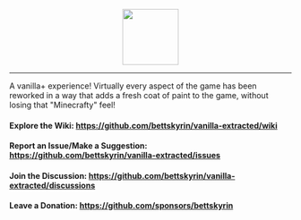 <p align = "center"><img src = "https://i.imgur.com/XLpu2CK.png" height = "100"/></p>

***

A vanilla+ experience! Virtually every aspect of the game has been reworked in a way that adds a fresh coat of paint to the game, without losing that "Minecrafty" feel!

#### Explore the Wiki: https://github.com/bettskyrin/vanilla-extracted/wiki

#### Report an Issue/Make a Suggestion: https://github.com/bettskyrin/vanilla-extracted/issues

#### Join the Discussion: https://github.com/bettskyrin/vanilla-extracted/discussions

#### Leave a Donation: https://github.com/sponsors/bettskyrin
